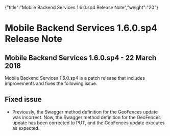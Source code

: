 {"title":"Mobile Backend Services 1.6.0.sp4 Release Note","weight":"20"} 

# Mobile Backend Services 1.6.0.sp4 Release Note

## Mobile Backend Services 1.6.0.sp4 - 22 March 2018

Mobile Backend Services 1.6.0.sp4 is a patch release that includes improvements and fixes the following issue.

## Fixed issue

*   Previously, the Swagger method definition for the GeoFences update was incorrect. Now, the Swagger method definition for the GeoFences update has been corrected to PUT, and the GeoFences update executes as expected.